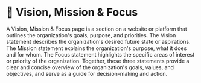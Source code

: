 # 🚀 Vision, Mission & Focus

A Vision, Mission & Focus page is a section on a website or platform that outlines the organization's goals, purpose, and priorities. The Vision statement describes the organization's desired future state or aspirations. The Mission statement explains the organization's purpose, what it does and for whom. The Focus statement highlights the specific areas of interest or priority of the organization. Together, these three statements provide a clear and concise overview of the organization's goals, values, and objectives, and serve as a guide for decision-making and action.
